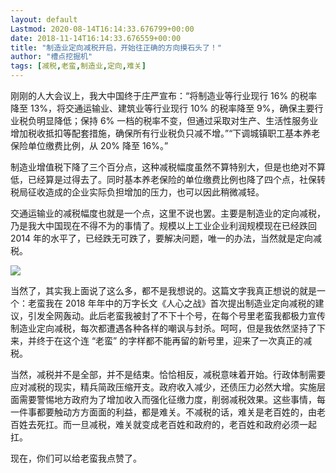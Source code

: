 ```yaml
---
layout: default
Lastmod: 2020-08-14T16:14:33.676799+00:00
date: 2018-11-14T16:14:33.676559+00:00
title: "制造业定向减税开启，开始往正确的方向摸石头了！"
author: "槽点挖掘机"
tags: [减税,老蛮,制造业,定向,难关]
---
```


刚刚的人大会议上，我大中国终于庄严宣布：“将制造业等行业现行 16% 的税率降至 13%，将交通运输业、建筑业等行业现行 10% 的税率降至 9%，确保主要行业税负明显降低；保持 6% 一档的税率不变，但通过采取对生产、生活性服务业增加税收抵扣等配套措施，确保所有行业税负只减不增。”“下调城镇职工基本养老保险单位缴费比例，从 20% 降至 16%。”

制造业增值税下降了三个百分点，这种减税幅度虽然不算特别大，但是也绝对不算低，已经算是过得去了。同时基本养老保险的单位缴费比例也降了四个点，社保转税局征收造成的企业实际负担增加的压力，也可以因此稍微减轻。

交通运输业的减税幅度也就是一个点，这里不说也罢。主要是制造业的定向减税，乃是我大中国现在不得不为的事情了。规模以上工业企业利润规模现在已经跌回 2014 年的水平了，已经跌无可跌了，要解决问题，唯一的办法，当然就是定向减税。

![](https://images.weserv.nl/?url=https%3A//ressrc.com/wp-content/uploads/2019/03/20190305120554.jpg)

当然了，其实我上面说了这么多，都不是我想说的。这篇文字我真正想说的就是一个：老蛮我在 2018 年年中的万字长文《人心之战》首次提出制造业定向减税的建议，引发全网轰动。此后老蛮我被封了不下十个号，在每个号里老蛮我都极力宣传制造业定向减税，每次都遭遇各种各样的嘲讽与封杀。呵呵，但是我依然坚持了下来，并终于在这个连 “老蛮” 的字样都不能再留的新号里，迎来了一次真正的减税。

当然，减税并不是全部，并不是结束。恰恰相反，减税意味着开始。行政体制需要应对减税的现实，精兵简政压缩开支。政府收入减少，还债压力必然大增。实施层面需要警惕地方政府为了增加收入而强化征缴力度，削弱减税效果。这些事情，每一件事都要触动方方面面的利益，都是难关。不减税的话，难关是老百姓的，由老百姓去死扛。而一旦减税，难关就变成老百姓和政府的，老百姓和政府必须一起扛。

现在，你们可以给老蛮我点赞了。
